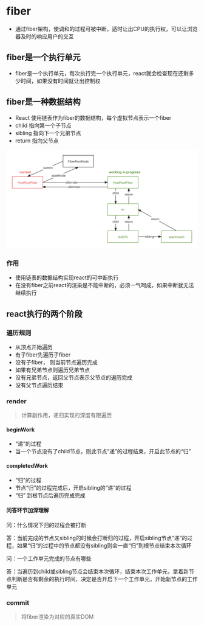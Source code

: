 # fiber

- 通过fiber架构，使调和的过程可被中断，适时让出CPU的执行权，可以让浏览器及时的响应用户的交互

## fiber是一个执行单元

- fiber是一个执行单元，每次执行完一个执行单元，react就会检查现在还剩多少时间，如果没有时间就让出控制权

## fiber是一种数据结构

- React 使用链表作为fiber的数据结构，每个虚拟节点表示一个fiber
- child 指向第一个子节点
- sibling 指向下一个兄弟节点
- return 指向父节点

![alt text](fiber-tree.png)

### 作用

- 使用链表的数据结构实现react的可中断执行
- 在没有fiber之前react的渲染是不能中断的，必须一气呵成，如果中断就无法继续执行

## react执行的两个阶段

### 遍历规则

- 从顶点开始遍历
- 有子fiber先遍历子fiber
- 没有子fiber， 则当前节点遍历完成
- 如果有兄弟节点则遍历兄弟节点
- 没有兄弟节点，返回父节点表示父节点的遍历完成
- 没有父节点遍历结束

### render

> 计算副作用，递归实现的深度有限遍历

#### beginWork

- “递”的过程
- 当一个节点没有了child节点，则此节点“递”的过程结束，开启此节点的“归”

#### completedWork

- “归”的过程
- 节点“归”的过程完成后，开启sibling的“递”的过程
- “归” 到根节点后遍历完成完成

#### 问答环节加深理解

问：什么情况下归的过程会被打断

答：当前完成的节点又sibling的时候会打断归的过程，开启sibling节点“递”的过程，如果“归”的过程中的节点都没有sibling则会一直“归”到根节点结束本次循环

问：一个工作单元完成的节点有哪些

答：当遍历到child或sibling节点会结束本次循环，结束本次工作单元，拿着新节点判断是否有剩余的执行时间，决定是否开启下一个工作单元，开始新节点的工作单元

### commit

> 将fiber渲染为对应的真实DOM
